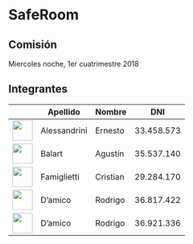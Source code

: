 # SafeRoom
## Comisión
Miercoles noche, 1er cuatrimestre 2018

## Integrantes

| |Apellido|Nombre|DNI|
| ------------- | ------------- | ------------- | ------------- |
|     <a title="Alesandrini Ernesto" href="https://github.com/Eralesan"><img src="https://avatars3.githubusercontent.com/u/13142834?s=400&v=4" width="40" height="40"/> | Alessandrini | Ernesto | 33.458.573 |
|     <a title="Balart Agustín" href="https://github.com/abalart"><img src="https://avatars3.githubusercontent.com/u/15837980?s=400&v=4" width="40" height="40"/> | Balart | Agustín | 35.537.140 |
| <a title="Famiglietti Cristian" href="https://github.com/FamigliettiCristian"><img src="https://avatars3.githubusercontent.com/u/30217268?s=200&v=4" width="40" height="40"/> | Famiglietti | Cristian | 29.284.170 |
| <a title="D’amico Rodrigo" href="https://github.com/RodrigoDamico"><img src="https://avatars1.githubusercontent.com/u/33079374?s=400&v=4" width="40" height="40"/> | D’amico | Rodrigo | 36.817.422 |
| <a title="Rey Juan Cruz" href="https://github.com/jjuancruzrey"><img src="https://avatars0.githubusercontent.com/u/20129348?s=460&v=4" width="40" height="40"/> | D’amico | Rodrigo | 36.921.336 |
